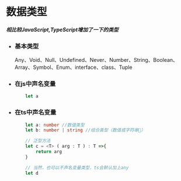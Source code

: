 # 数据类型
#### *相比较JavaScript,TypeScript增加了一下的类型*
* ### 基本类型
    Any、Void、Null、Undefined、Never、Number、String、Boolean、Array、Symbol、Enum、interface、class、Tuple

* ### 在js中声名变量
    ```JavaScript
        let a
    ```
* ### 在ts中声名变量
    ```TypeScript
        let a: number //数值类型
        let b: number | string //组合类型（数值或字符串）

        // 泛型方法
        let c = <T> ( arg : T ) : T =>{
            return arg
        }

        // 当然，也可以不声名变量类型，ts会默认加上any
        let d
    ```
